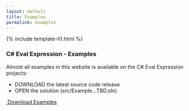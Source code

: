 ```yaml
---
layout: default
title: Examples
permalink: examples
---
```


{% include template-h1.html %}

### C# Eval Expression - Examples

Almost all examples in this website is available on the C# Eval Expression projects:

- DOWNLOAD the latest source code release
- OPEN the solution (src/Example...TBD.sln)

<a class="btn btn-success btn-lg" href="https://github.com/zzzprojects/Eval-Expression.NET/releases" target="_blank" role="button" onclick="ga('send', 'event', { eventAction: 'download'});"><i class="fa fa-cloud-download"></i>&nbsp;Download Examples</a>
